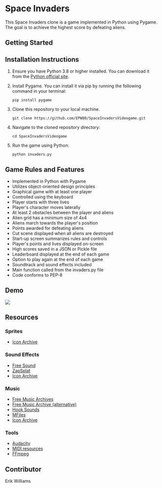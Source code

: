 # Space Invaders

This Space Invaders clone is a game implemented in Python using Pygame. The goal is to achieve the highest score by defeating aliens.

## Getting Started

## Installation Instructions

1. Ensure you have Python 3.8 or higher installed. You can download it from the [Python official site](https://www.python.org/downloads/).

2. Install Pygame. You can install it via pip by running the following command in your terminal:
   ```
   pip install pygame
   ```
3. Clone this repository to your local machine.
   ```
   git clone https://github.com/EPW80/SpaceInvadersVideogame.git
   ```
4. Navigate to the cloned repository directory:
   ```
   cd SpaceInvadersVideogame
   ```
5. Run the game using Python:
   ```
   python invaders.py
   ```

## Game Rules and Features

- Implemented in Python with Pygame
- Utilizes object-oriented design principles
- Graphical game with at least one player
- Controlled using the keyboard
- Player starts with three lives
- Player's character moves laterally
- At least 2 obstacles between the player and aliens
- Alien grid has a minimum size of 4x4
- Aliens march towards the player's position
- Points awarded for defeating aliens
- Cut scene displayed when all aliens are destroyed
- Start-up screen summarizes rules and controls
- Player's points and lives displayed on-screen
- High scores saved in a JSON or Pickle file
- Leaderboard displayed at the end of each game
- Option to play again at the end of each game
- Soundtrack and sound effects included
- Main function called from the invaders.py file
- Code conforms to PEP-8

## Demo

![](./videogame/data/space_invaders_assets/space_invaders_assets/demo.gif)

## Resources

### Sprites

- [Icon Archive](http://www.iconarchive.com)

### Sound Effects

- [Free Sound](https://freesound.org)
- [ZapSplat](https://www.zapsplat.com)
- [Icon Archive](http://www.iconarchive.com)

### Music

- [Free Music Archives](https://freemusicarchive.org)
- [Free Music Archive (alternative)](https://freemusicarchive.org)
- [Hook Sounds](https://www.hooksounds.com)
- [MFiles](https://www.mfiles.co.uk)
- [Icon Archive](http://www.iconarchive.com)

### Tools

- [Audacity](https://www.audacityteam.org)
- [MIDI resources](http://www.midiworld.com)
- [FFmpeg](https://www.ffmpeg.org)

## Contributor

Erik Williams
